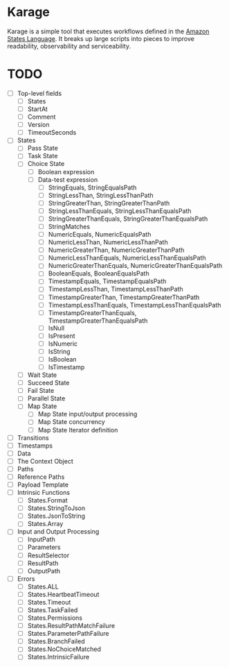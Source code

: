 # Karage
Karage is a simple tool that executes workflows defined in the [Amazon States Language](https://states-language.net/). It breaks up large scripts into pieces to improve readability, observability and serviceability.

# TODO
- [ ] Top-level fields
  - [ ] States
  - [ ] StartAt
  - [ ] Comment
  - [ ] Version
  - [ ] TimeoutSeconds
- [ ] States
  - [ ] Pass State
  - [ ] Task State
  - [ ] Choice State
    - [ ] Boolean expression
    - [ ] Data-test expression
      - [ ] StringEquals, StringEqualsPath
      - [ ] StringLessThan, StringLessThanPath
      - [ ] StringGreaterThan, StringGreaterThanPath
      - [ ] StringLessThanEquals, StringLessThanEqualsPath
      - [ ] StringGreaterThanEquals, StringGreaterThanEqualsPath
      - [ ] StringMatches
      - [ ] NumericEquals, NumericEqualsPath
      - [ ] NumericLessThan, NumericLessThanPath
      - [ ] NumericGreaterThan, NumericGreaterThanPath
      - [ ] NumericLessThanEquals, NumericLessThanEqualsPath
      - [ ] NumericGreaterThanEquals, NumericGreaterThanEqualsPath
      - [ ] BooleanEquals, BooleanEqualsPath
      - [ ] TimestampEquals, TimestampEqualsPath
      - [ ] TimestampLessThan, TimestampLessThanPath
      - [ ] TimestampGreaterThan, TimestampGreaterThanPath
      - [ ] TimestampLessThanEquals, TimestampLessThanEqualsPath
      - [ ] TimestampGreaterThanEquals, TimestampGreaterThanEqualsPath
      - [ ] IsNull
      - [ ] IsPresent
      - [ ] IsNumeric
      - [ ] IsString
      - [ ] IsBoolean
      - [ ] IsTimestamp
  - [ ] Wait State
  - [ ] Succeed State
  - [ ] Fail State
  - [ ] Parallel State
  - [ ] Map State
    - [ ] Map State input/output processing
    - [ ] Map State concurrency
    - [ ] Map State Iterator definition
- [ ] Transitions
- [ ] Timestamps
- [ ] Data
- [ ] The Context Object
- [ ] Paths
- [ ] Reference Paths
- [ ] Payload Template
- [ ] Intrinsic Functions
  - [ ] States.Format
  - [ ] States.StringToJson
  - [ ] States.JsonToString
  - [ ] States.Array
- [ ] Input and Output Processing
  - [ ] InputPath
  - [ ] Parameters
  - [ ] ResultSelector
  - [ ] ResultPath
  - [ ] OutputPath
- [ ] Errors
  - [ ] States.ALL
  - [ ] States.HeartbeatTimeout
  - [ ] States.Timeout
  - [ ] States.TaskFailed
  - [ ] States.Permissions
  - [ ] States.ResultPathMatchFailure
  - [ ] States.ParameterPathFailure
  - [ ] States.BranchFailed
  - [ ] States.NoChoiceMatched
  - [ ] States.IntrinsicFailure
